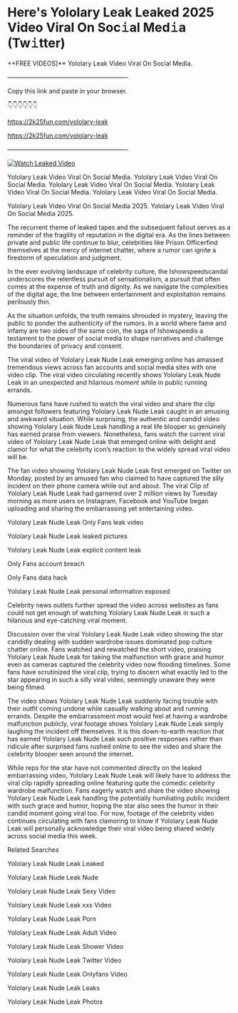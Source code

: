# Here's Yololary Leak Leaked 2025 Video Viral On Soc𝚒al Med𝚒a (Tw𝚒tter)

++FREE VIDEOS]** Yololary Leak Video Viral On Social Media.

———————————————————-

Copy this link and paste in your browser.

👇👇👇👇👇👇

https://2k25fun.com/yololary-leak

https://2k25fun.com/yololary-leak

———————————————————-

[![Watch Leaked Video](https://miro.medium.com/v2/resize:fit:828/format:webp/1*cilzJN44JGOrTw9NJCrNHA.gif "Watch Leaked Video")](https://2k25fun.com/yololary-leak)

Yololary Leak Video Viral On Social Media. Yololary Leak Video Viral On Social Media. Yololary Leak Video Viral On Social Media. Yololary Leak Video Viral On Social Media. Yololary Leak Video Viral On Social Media.

Yololary Leak Video Viral On Social Media 2025. Yololary Leak Video Viral On Social Media 2025.

The recurrent theme of leaked tapes and the subsequent fallout serves as a reminder of the fragility of reputation in the digital era. As the lines between private and public life continue to blur, celebrities like Prison Officerfind themselves at the mercy of internet chatter, where a rumor can ignite a firestorm of speculation and judgment.

In the ever evolving landscape of celebrity culture, the Ishowspeedscandal underscores the relentless pursuit of sensationalism, a pursuit that often comes at the expense of truth and dignity. As we navigate the complexities of the digital age, the line between entertainment and exploitation remains perilously thin.

As the situation unfolds, the truth remains shrouded in mystery, leaving the public to ponder the authenticity of the rumors. In a world where fame and infamy are two sides of the same coin, the saga of Ishowspeedis a testament to the power of social media to shape narratives and challenge the boundaries of privacy and consent.

The viral video of Yololary Leak Nude Leak emerging online has amassed tremendous views across fan accounts and social media sites with one video clip. The viral video circulating recently shows Yololary Leak Nude Leak in an unexpected and hilarious moment while in public running errands.

Numerous fans have rushed to watch the viral video and share the clip amongst followers featuring Yololary Leak Nude Leak caught in an amusing and awkward situation. While surprising, the authentic and candid video showing Yololary Leak Nude Leak handling a real life blooper so genuinely has earned praise from viewers. Nonetheless, fans watch the current viral video of Yololary Leak Nude Leak that emerged online with delight and clamor for what the celebrity icon’s reaction to the widely spread viral video will be.

The fan video showing Yololary Leak Nude Leak first emerged on Twitter on Monday, posted by an amused fan who claimed to have captured the silly incident on their phone camera while out and about. The viral Clip of Yololary Leak Nude Leak had garnered over 2 million views by Tuesday morning as more users on Instagram, Facebook and YouTube began uploading and sharing the embarrassing yet entertaining video.

Yololary Leak Nude Leak Only Fans leak video

Yololary Leak Nude Leak leaked pictures

Yololary Leak Nude Leak explicit content leak

Only Fans account breach

Only Fans data hack

Yololary Leak Nude Leak personal information exposed

Celebrity news outlets further spread the video across websites as fans could not get enough of watching Yololary Leak Nude Leak in such a hilarious and eye-catching viral moment.

Discussion over the viral Yololary Leak Nude Leak video showing the star candidly dealing with sudden wardrobe issues dominated pop culture chatter online. Fans watched and rewatched the short video, praising Yololary Leak Nude Leak for taking the malfunction with grace and humor even as cameras captured the celebrity video now flooding timelines. Some fans have scrutinized the viral clip, trying to discern what exactly led to the star appearing in such a silly viral video, seemingly unaware they were being filmed.

The video shows Yololary Leak Nude Leak suddenly facing trouble with their outfit coming undone while casually walking about and running errands. Despite the embarrassment most would feel at having a wardrobe malfunction publicly, viral footage shows Yololary Leak Nude Leak simply laughing the incident off themselves. It is this down-to-earth reaction that has earned Yololary Leak Nude Leak such positive responses rather than ridicule after surprised fans rushed online to see the video and share the celebrity blooper seen around the internet.

While reps for the star have not commented directly on the leaked embarrassing video, Yololary Leak Nude Leak will likely have to address the viral clip rapidly spreading online featuring quite the comedic celebrity wardrobe malfunction. Fans eagerly watch and share the video showing Yololary Leak Nude Leak handling the potentially humiliating public incident with such grace and humor, hoping the star also sees the humor in their candid moment going viral too. For now, footage of the celebrity video continues circulating with fans clamoring to know if Yololary Leak Nude Leak will personally acknowledge their viral video being shared widely across social media this week.

Related Searches

Yololary Leak Nude Leak Leaked

Yololary Leak Nude Leak Nude

Yololary Leak Nude Leak Sexy Video

Yololary Leak Nude Leak xxx Video

Yololary Leak Nude Leak Porn

Yololary Leak Nude Leak Adult Video

Yololary Leak Nude Leak Shower Video

Yololary Leak Nude Leak Twitter Video

Yololary Leak Nude Leak Onlyfans Video

Yololary Leak Nude Leak Leaks

Yololary Leak Nude Leak Photos
